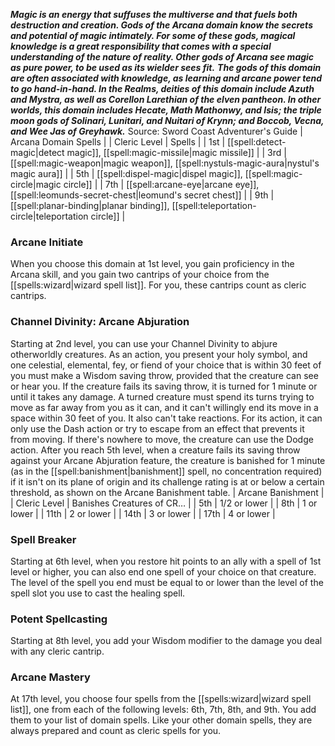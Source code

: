 ***Magic is an energy that suffuses the multiverse and that fuels both destruction and creation. Gods of the Arcana domain know the secrets and potential of magic intimately. For some of these gods, magical knowledge is a great responsibility that comes with a special understanding of the nature of reality. Other gods of Arcana see magic as pure power, to be used as its wielder sees fit.***
***The gods of this domain are often associated with knowledge, as learning and arcane power tend to go hand-in-hand. In the Realms, deities of this domain include Azuth and Mystra, as well as Corellon Larethian of the elven pantheon. In other worlds, this domain includes Hecate, Math Mathonwy, and Isis; the triple moon gods of Solinari, Lunitari, and Nuitari of Krynn; and Boccob, Vecna, and Wee Jas of Greyhawk.***
Source: Sword Coast Adventurer's Guide
| Arcana Domain Spells |
| Cleric Level | Spells |
| 1st | [[spell:detect-magic|detect magic]], [[spell:magic-missile|magic missile]] |
| 3rd | [[spell:magic-weapon|magic weapon]], [[spell:nystuls-magic-aura|nystul's magic aura]] |
| 5th | [[spell:dispel-magic|dispel magic]], [[spell:magic-circle|magic circle]] |
| 7th | [[spell:arcane-eye|arcane eye]], [[spell:leomunds-secret-chest|leomund's secret chest]] |
| 9th | [[spell:planar-binding|planar binding]], [[spell:teleportation-circle|teleportation circle]] |
### Arcane Initiate
When you choose this domain at 1st level, you gain proficiency in the Arcana skill, and you gain two cantrips of your choice from the [[spells:wizard|wizard spell list]]. For you, these cantrips count as cleric cantrips.
### Channel Divinity: Arcane Abjuration
Starting at 2nd level, you can use your Channel Divinity to abjure otherworldly creatures.
As an action, you present your holy symbol, and one celestial, elemental, fey, or fiend of your choice that is within 30 feet of you must make a Wisdom saving throw, provided that the creature can see or hear you. If the creature fails its saving throw, it is turned for 1 minute or until it takes any damage.
A turned creature must spend its turns trying to move as far away from you as it can, and it can't willingly end its move in a space within 30 feet of you. It also can't take reactions. For its action, it can only use the Dash action or try to escape from an effect that prevents it from moving. If there's nowhere to move, the creature can use the Dodge action.
After you reach 5th level, when a creature fails its saving throw against your Arcane Abjuration feature, the creature is banished for 1 minute (as in the [[spell:banishment|banishment]] spell, no concentration required) if it isn't on its plane of origin and its challenge rating is at or below a certain threshold, as shown on the Arcane Banishment table.
| Arcane Banishment |
| Cleric Level | Banishes Creatures of CR… |
| 5th | 1/2 or lower |
| 8th | 1 or lower |
| 11th | 2 or lower |
| 14th | 3 or lower |
| 17th | 4 or lower |
### Spell Breaker
Starting at 6th level, when you restore hit points to an ally with a spell of 1st level or higher, you can also end one spell of your choice on that creature. The level of the spell you end must be equal to or lower than the level of the spell slot you use to cast the healing spell.
### Potent Spellcasting
Starting at 8th level, you add your Wisdom modifier to the damage you deal with any cleric cantrip.
### Arcane Mastery
At 17th level, you choose four spells from the [[spells:wizard|wizard spell list]], one from each of the following levels: 6th, 7th, 8th, and 9th. You add them to your list of domain spells. Like your other domain spells, they are always prepared and count as cleric spells for you.